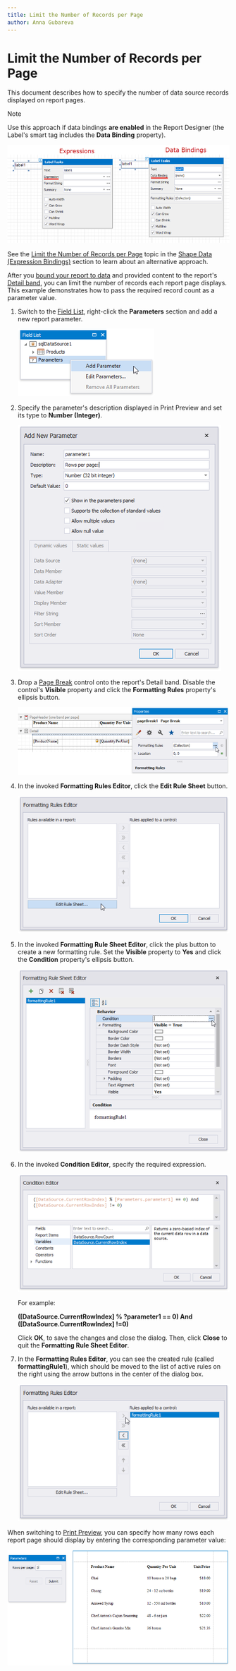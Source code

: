 ```yaml
---
title: Limit the Number of Records per Page
author: Anna Gubareva
---
```

# Limit the Number of Records per Page

This document describes how to specify the number of data source records displayed on report pages.

> [!NOTE]
> Use this approach if data bindings **are enabled** in the Report Designer (the Label's smart tag includes the **Data Binding** property).
>
> ![](../../../../../images/eurd-label-expression-binding-modes.png)
>
> See the [Limit the Number of Records per Page](../shape-data-expression-bindings/limit-the-number-of-records-per-page.md) topic in the [Shape Data (Expression Bindings)](../shape-data-expression-bindings.md) section to learn about an alternative approach.

After you [bound your report to data](../../bind-to-data.md) and provided content to the report's [Detail band](../../introduction-to-banded-reports.md), you can limit the number of records each report page displays. This example demonstrates how to pass the required record count as a parameter value.

1. Switch to the [Field List](../../report-designer-tools/ui-panels/field-list.md), right-click the **Parameters** section and add a new report parameter.
	
	![](../../../../../images/eurd-win-shaping-filter-add-parameter.png)

2. Specify the parameter's description displayed in Print Preview and set its type to **Number (Integer)**.
	
	![](../../../../../images/eurd-win-shaping-limit-parameter-settings.png)

3. Drop a [Page Break](../../use-report-elements/use-basic-report-controls/page-break.md) control onto the report's Detail band. Disable the control's **Visible** property and click the **Formatting Rules** property's ellipsis button.

    ![](../../../../../images/eurd-win-shaping-page-break-formatting-rules.png)

4. In the invoked **Formatting Rules Editor**, click the **Edit Rule Sheet** button.

    ![](../../../../../images/eurd-win-shaping-edit-rule-sheet.png)

5. In the invoked **Formatting Rule Sheet Editor**, click the plus button to create a new formatting rule. Set the **Visible** property to **Yes** and click the **Condition** property's ellipsis button.

	![](../../../../../images/eurd-win-shaping-page-break-formatting-rule-settings.png)

6. In the invoked **Condition Editor**, specify the required expression.
	
	![](../../../../../images/eurd-win-shaping-page-break-condtion.png)
	
	For example:
	
	**([DataSource.CurrentRowIndex] % ?parameter1 == 0) And ([DataSource.CurrentRowIndex] !=0)**

    Click **OK**, to save the changes and close the dialog. Then, click **Close** to quit the **Formatting Rule Sheet Editor**.

7. In the **Formatting Rules Editor**, you can see the created rule (called **formattingRule1**), which should be moved to the list of active rules on the right using the arrow buttons in the center of the dialog box.

	![](../../../../../images/eurd-win-shaping-apply-formatting-rule.png)

When switching to [Print Preview](../../preview-print-and-export-reports.md), you can specify how many rows each report page should display by entering the corresponding parameter value:

![](../../../../../images/eurd-win-shaping-limit-rows-result.png)